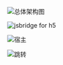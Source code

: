 ![总体架构图](/img/overviewares.png)


![jsbridge for h5](/img/jsbridge.png)


![宿主](/img/container.png)


![跳转](/img/dispatcher.png)